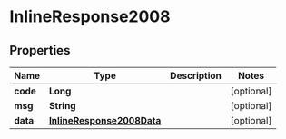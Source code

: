 

# InlineResponse2008

## Properties

Name | Type | Description | Notes
------------ | ------------- | ------------- | -------------
**code** | **Long** |  |  [optional]
**msg** | **String** |  |  [optional]
**data** | [**InlineResponse2008Data**](InlineResponse2008Data.md) |  |  [optional]



